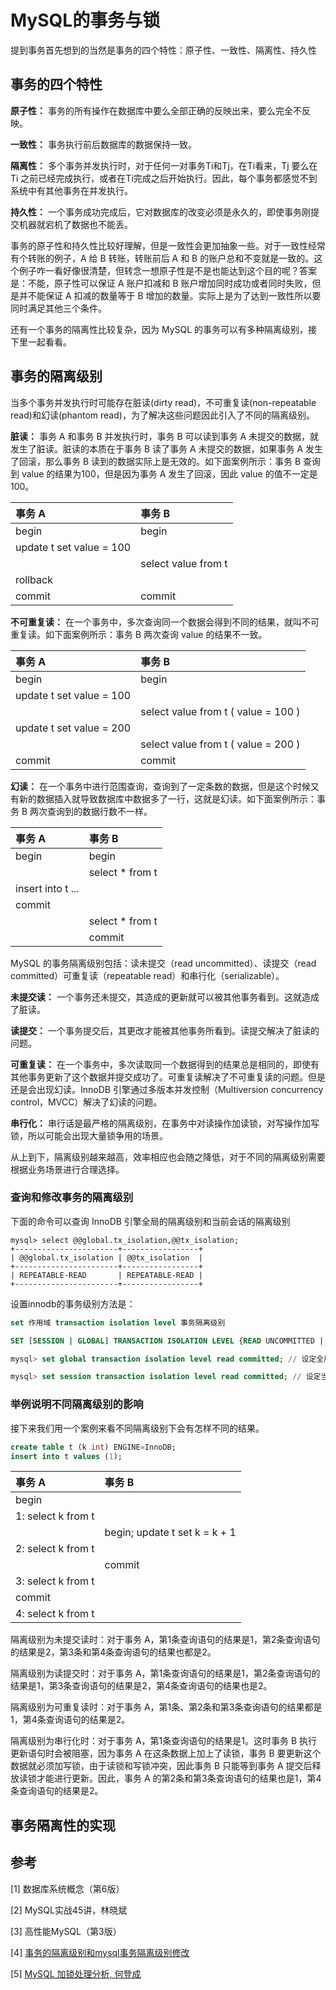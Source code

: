 # MySQL的事务与锁

提到事务首先想到的当然是事务的四个特性：原子性、一致性、隔离性、持久性

## 事务的四个特性

**原子性：** 事务的所有操作在数据库中要么全部正确的反映出来，要么完全不反映。

**一致性：** 事务执行前后数据库的数据保持一致。

**隔离性：** 多个事务并发执行时，对于任何一对事务Ti和Tj，在Ti看来，Tj 要么在 Ti 之前已经完成执行，或者在Ti完成之后开始执行。因此，每个事务都感觉不到系统中有其他事务在并发执行。

**持久性：** 一个事务成功完成后，它对数据库的改变必须是永久的，即使事务刚提交机器就宕机了数据也不能丢。

事务的原子性和持久性比较好理解，但是一致性会更加抽象一些。对于一致性经常有个转账的例子，A 给 B 转账，转账前后 A 和 B 的账户总和不变就是一致的。这个例子咋一看好像很清楚，但转念一想原子性是不是也能达到这个目的呢？答案是：不能，原子性可以保证 A 账户扣减和 B 账户增加同时成功或者同时失败，但是并不能保证 A 扣减的数量等于 B 增加的数量。实际上是为了达到一致性所以要同时满足其他三个条件。

还有一个事务的隔离性比较复杂，因为 MySQL 的事务可以有多种隔离级别，接下里一起看看。

## 事务的隔离级别

当多个事务并发执行时可能存在脏读(dirty read)，不可重复读(non-repeatable read)和幻读(phantom read)，为了解决这些问题因此引入了不同的隔离级别。

**脏读：** 事务 A 和事务 B 并发执行时，事务 B 可以读到事务 A 未提交的数据，就发生了脏读。脏读的本质在于事务 B 读了事务 A 未提交的数据，如果事务 A 发生了回滚，那么事务 B 读到的数据实际上是无效的。如下面案例所示：事务 B 查询到 value 的结果为100，但是因为事务 A 发生了回滚，因此 value 的值不一定是 100。

| 事务 A | 事务 B |
| :--- | :--- |
| begin | begin |
| update t set value = 100 |  |
|       | select value from t |
| rollback |  |
| commit | commit |

**不可重复读：** 在一个事务中，多次查询同一个数据会得到不同的结果，就叫不可重复读。如下面案例所示：事务 B 两次查询 value 的结果不一致。

| 事务 A | 事务 B |
| :---   | :---  |
| begin  | begin |
| update t set value = 100 |  |
|        | select value from t ( value = 100 ) |
| update t set value = 200 | |
|        | select value from t ( value = 200 ) |
| commit | commit |

**幻读：** 在一个事务中进行范围查询，查询到了一定条数的数据，但是这个时候又有新的数据插入就导致数据库中数据多了一行，这就是幻读。如下面案例所示：事务 B 两次查询到的数据行数不一样。

| 事务 A | 事务 B |
| :---   | :---  |
| begin  | begin |
|        | select * from t |
| insert into t ... | |
| commit | |
|        | select * from t |
|  | commit |

MySQL 的事务隔离级别包括：读未提交（read uncommitted）、读提交（read committed）可重复读（repeatable read）和串行化（serializable）。

**未提交读：** 一个事务还未提交，其造成的更新就可以被其他事务看到。这就造成了脏读。

**读提交：** 一个事务提交后，其更改才能被其他事务所看到。读提交解决了脏读的问题。

**可重复读：** 在一个事务中，多次读取同一个数据得到的结果总是相同的，即使有其他事务更新了这个数据并提交成功了。可重复读解决了不可重复读的问题。但是还是会出现幻读。InnoDB 引擎通过多版本并发控制（Multiversion concurrency control，MVCC）解决了幻读的问题。

**串行化：** 串行话是最严格的隔离级别，在事务中对读操作加读锁，对写操作加写锁，所以可能会出现大量锁争用的场景。

从上到下，隔离级别越来越高，效率相应也会随之降低，对于不同的隔离级别需要根据业务场景进行合理选择。

### 查询和修改事务的隔离级别

下面的命令可以查询 InnoDB 引擎全局的隔离级别和当前会话的隔离级别

```
mysql> select @@global.tx_isolation,@@tx_isolation;
+-----------------------+-----------------+
| @@global.tx_isolation | @@tx_isolation  |
+-----------------------+-----------------+
| REPEATABLE-READ       | REPEATABLE-READ |
+-----------------------+-----------------+
```

设置innodb的事务级别方法是：

```SQL
set 作用域 transaction isolation level 事务隔离级别

SET [SESSION | GLOBAL] TRANSACTION ISOLATION LEVEL {READ UNCOMMITTED | READ COMMITTED | REPEATABLE READ | SERIALIZABLE}

mysql> set global transaction isolation level read committed; // 设定全局的隔离级别为读提交

mysql> set session transaction isolation level read committed; // 设定当前会话的隔离级别为读提交
```

### 举例说明不同隔离级别的影响

接下来我们用一个案例来看不同隔离级别下会有怎样不同的结果。

```SQL
create table t (k int) ENGINE=InnoDB;
insert into t values (1);
```
| 事务 A | 事务 B |
| :---   | :---  |
| begin  |  |
| 1: select k from t | |
| | begin; update t set k = k + 1 |
| 2: select k from t | |
| | commit |
| 3: select k from t | |
| commit | |
| 4: select k from t | |

隔离级别为未提交读时：对于事务 A，第1条查询语句的结果是1，第2条查询语句的结果是2，第3条和第4条查询语句的结果也都是2。

隔离级别为读提交时：对于事务 A，第1条查询语句的结果是1，第2条查询语句的结果是1，第3条查询语句的结果是2，第4条查询语句的结果也是2。

隔离级别为可重复读时：对于事务 A，第1条、第2条和第3条查询语句的结果都是1，第4条查询语句的结果是2。

隔离级别为串行化时：对于事务 A，第1条查询语句的结果是1。这时事务 B 执行更新语句时会被阻塞，因为事务 A 在这条数据上加上了读锁，事务 B 要更新这个数据就必须加写锁，由于读锁和写锁冲突，因此事务 B 只能等到事务 A 提交后释放读锁才能进行更新。因此，事务 A 的第2条和第3条查询语句的结果也是1，第4条查询语句的结果是2。

## 事务隔离性的实现

## 参考

[1] 数据库系统概念（第6版）

[2] MySQL实战45讲，林晓斌

[3] 高性能MySQL（第3版）

[4] [事务的隔离级别和mysql事务隔离级别修改](https://www.cnblogs.com/549294286/p/5433318.html)

[5] [MySQL 加锁处理分析, 何登成](https://github.com/hedengcheng/tech/blob/master/database/MySQL/MySQL%20%E5%8A%A0%E9%94%81%E5%A4%84%E7%90%86%E5%88%86%E6%9E%90.pdf)